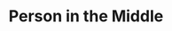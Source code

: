 ---
title: Person in the Middle
parent: [/tactics/02-credential-acquisition, /tactics/04-payment-detail-acquisition]
ref-id: TEQ-005
short-desc: A person in the middle attack is when the attacker intercepts traffic between two hosts; this allows the attacker to listen to the traffic that is being sent from host A to host B and to manipulate the data.
layout: technique
---